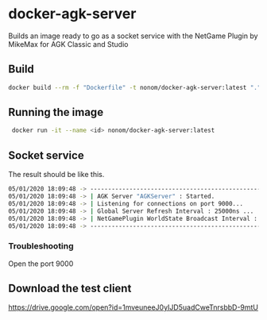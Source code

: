 # docker-agk-server

Builds an image ready to go as a socket service with the NetGame Plugin by MikeMax for AGK Classic and Studio

## Build

```bash
docker build --rm -f "Dockerfile" -t nonom/docker-agk-server:latest "."
```

## Running the image

```bash
 docker run -it --name <id> nonom/docker-agk-server:latest
```

## Socket service

The result should be like this.

```bash
05/01/2020 18:09:48 -> ------------------------------------------------------------
05/01/2020 18:09:48 -> | AGK Server "AGKServer" : Started.
05/01/2020 18:09:48 -> | Listening for connections on port 9000...
05/01/2020 18:09:48 -> | Global Server Refresh Interval : 25000ns ...
05/01/2020 18:09:48 -> | NetGamePlugin WorldState Broadcast Interval : 100000ns ...
05/01/2020 18:09:48 -> ------------------------------------------------------------
```

### Troubleshooting

Open the port 9000

## Download the test client

https://drive.google.com/open?id=1mveuneeJ0yIJD5uadCweTnrsbbD-9mtU
